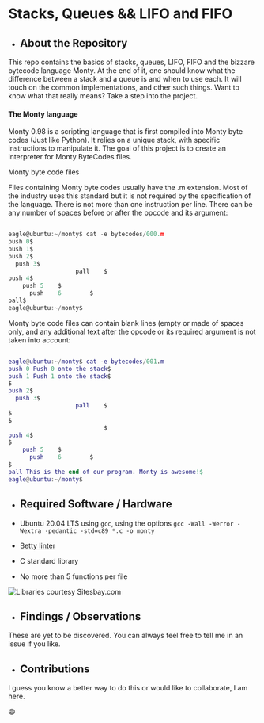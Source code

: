 # Stacks, Queues && LIFO and FIFO

- ## About the Repository

This repo contains the basics of stacks, queues, LIFO, FIFO and the bizzare bytecode language Monty. At the end of it, one should know what the difference between a stack and a queue is and when to use each. It will touch on the common implementations, and other such things. Want to know what that really means? Take a step into the project.

#### The Monty language
Monty 0.98 is a scripting language that is first compiled into Monty byte codes (Just like Python). It relies on a unique stack, with specific instructions to manipulate it. The goal of this project is to create an interpreter for Monty ByteCodes files.

Monty byte code files

Files containing Monty byte codes usually have the .m extension. Most of the industry uses this standard but it is not required by the specification of the language. There is not more than one instruction per line. There can be any number of spaces before or after the opcode and its argument:
```c

eagle@ubuntu:~/monty$ cat -e bytecodes/000.m
push 0$
push 1$
push 2$
  push 3$
                   pall    $
push 4$
    push 5    $
      push    6        $
pall$
eagle@ubuntu:~/monty$

```
Monty byte code files can contain blank lines (empty or made of spaces only, and any additional text after the opcode or its required argument is not taken into account:
```m

eagle@ubuntu:~/monty$ cat -e bytecodes/001.m
push 0 Push 0 onto the stack$
push 1 Push 1 onto the stack$
$
push 2$
  push 3$
                   pall    $
$
$
                           $
push 4$
$
    push 5    $
      push    6        $
$
pall This is the end of our program. Monty is awesome!$
eagle@ubuntu:~/monty$

```

- ## Required Software / Hardware

-  Ubuntu 20.04 LTS using `gcc`, using the options `gcc -Wall -Werror -Wextra -pedantic -std=c89 *.c -o monty`
-  [Betty linter](https://github.com/holbertonschool/Betty/blob/master/betty-style.pl)
-  C standard library
-  No more than 5 functions per file

![Libraries courtesy Sitesbay.com](https://www.sitesbay.com/cprogramming/images/header-files-in-c.png)

- ## Findings / Observations

These are yet to be discovered. You can always feel free to tell me in an issue if you like.

- ## Contributions

I guess you know a better way to do this or would like to collaborate, I am here.

:smile:
